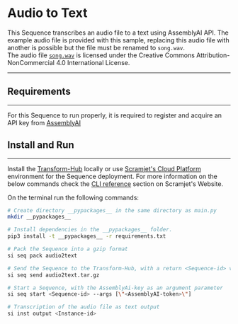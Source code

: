 # Audio to Text 

This Sequence transcribes an audio file to a text using AssemblyAI API.
The example audio file is provided with this sample, replacing this audio file with another is possible but the file must be renamed to `song.wav`.<br/>
The audio file 
<a href="https://salford.figshare.com/collections/HARVARD_speech_corpus_-_audio_recording_2019/4437578" target="_blank">`song.wav`</a> is licensed under the Creative Commons Attribution-NonCommercial 4.0 International License.

___


## Requirements
---
For this Sequence to run properly, it is required to register and acquire an API key from <a href ="https://www.assemblyai.com/" target="_blank">AssemblyAI</a>

## Install and Run
---
Install the <a href="https://docs.scramjet.org/platform/self-hosted-installation/" target="_blank">Transform-Hub</a> locally or use 
<a href="https://docs.scramjet.org/platform/get-started/" target="_blank">Scramjet's Cloud Platform</a> environment for the Sequence deployment.
For more information on the below commands check the 
<a href="https://docs.scramjet.org/platform/cli-reference/#useful-commands" target="_blank">CLI reference</a> section on Scramjet's Website.

On the terminal run the following commands:

```bash
# Create directory __pypackages__ in the same directory as main.py
mkdir __pypackages__

# Install dependencies in the __pypackages__ folder. 
pip3 install -t __pypackages__ -r requirements.txt

# Pack the Sequence into a gzip format
si seq pack audio2text

# Send the Sequence to the Transform-Hub, with a return <Sequence-id> value
si seq send audio2text.tar.gz

# Start a Sequence, with the AssemblyAi-key as an argument parameter
si seq start <Sequence-id> --args [\"<AssemblyAI-token>\"]

# Transcription of the audio file as text output
si inst output <Instance-id>
```
